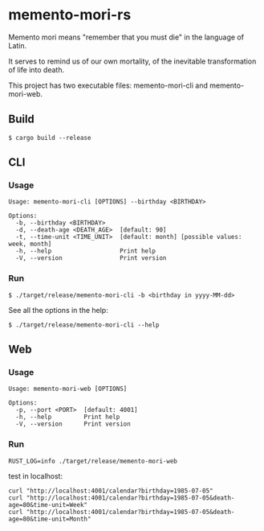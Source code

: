 # memento-mori-rs

Memento mori means "remember that you must die" in the language of Latin. 

It serves to remind us of our own mortality, of the inevitable transformation of life into death.

This project has two executable files: memento-mori-cli and memento-mori-web.

## Build
```
$ cargo build --release
```

## CLI

### Usage
```
Usage: memento-mori-cli [OPTIONS] --birthday <BIRTHDAY>

Options:
  -b, --birthday <BIRTHDAY>
  -d, --death-age <DEATH_AGE>  [default: 90]
  -t, --time-unit <TIME_UNIT>  [default: month] [possible values: week, month]
  -h, --help                   Print help
  -V, --version                Print version
```

### Run
```
$ ./target/release/memento-mori-cli -b <birthday in yyyy-MM-dd>
```

See all the options in the help:
```
$ ./target/release/memento-mori-cli --help
```

## Web

### Usage
```
Usage: memento-mori-web [OPTIONS]

Options:
  -p, --port <PORT>  [default: 4001]
  -h, --help         Print help
  -V, --version      Print version
```

### Run
```
RUST_LOG=info ./target/release/memento-mori-web
```
test in localhost:
```
curl "http://localhost:4001/calendar?birthday=1985-07-05"
curl "http://localhost:4001/calendar?birthday=1985-07-05&death-age=80&time-unit=Week"
curl "http://localhost:4001/calendar?birthday=1985-07-05&death-age=80&time-unit=Month"
```
